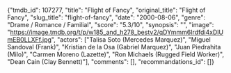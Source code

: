 {"tmdb_id": 107277, "title": "Flight of Fancy", "original_title": "Flight of Fancy", "slug_title": "flight-of-fancy", "date": "2000-08-06", "genre": "Drame / Romance / Familial", "score": "5.3/10", "synopsis": "", "image": "https://image.tmdb.org/t/p/w185_and_h278_bestv2/qDYmmm6Irdfdi4xDlUmEB0LLXFf.jpg", "actors": ["Talisa Soto (Mercedes Marquez)", "Miguel Sandoval (Frank)", "Kristian de la Osa (Gabriel Marquez)", "Juan Piedrahita (Milo)", "Carmen Moreno (Lazette)", "Ron Michaels (Rugged Field Worker)", "Dean Cain (Clay Bennett)"], "comments": [], "recommandations_id": []}